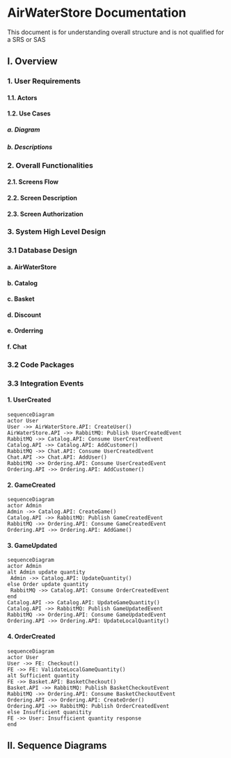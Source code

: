 # AirWaterStore Documentation

This document is for understanding overall structure and is not qualified for a SRS or SAS

## I. Overview

### 1. User Requirements

#### 1.1. Actors

#### 1.2. Use Cases

##### a. Diagram

##### b. Descriptions

### 2. Overall Functionalities

#### 2.1. Screens Flow

#### 2.2. Screen Description

#### 2.3. Screen Authorization

### 3. System High Level Design

### 3.1 Database Design

#### a. AirWaterStore

#### b. Catalog

#### c. Basket

#### d. Discount

#### e. Orderring

#### f. Chat

### 3.2 Code Packages

### 3.3 Integration Events

#### 1. UserCreated

```mermaid
sequenceDiagram
actor User
User ->> AirWaterStore.API: CreateUser()
AirWaterStore.API ->> RabbitMQ: Publish UserCreatedEvent
RabbitMQ ->> Catalog.API: Consume UserCreatedEvent
Catalog.API ->> Catalog.API: AddCustomer()
RabbitMQ ->> Chat.API: Consume UserCreatedEvent
Chat.API ->> Chat.API: AddUser()
RabbitMQ ->> Ordering.API: Consume UserCreatedEvent
Ordering.API ->> Ordering.API: AddCustomer()
```

#### 2. GameCreated

```mermaid
sequenceDiagram
actor Admin
Admin ->> Catalog.API: CreateGame()
Catalog.API ->> RabbitMQ: Publish GameCreatedEvent
RabbitMQ ->> Ordering.API: Consume GameCreatedEvent
Ordering.API ->> Ordering.API: AddGame()
```

#### 3. GameUpdated

```mermaid
sequenceDiagram
actor Admin
alt Admin update quantity
 Admin ->> Catalog.API: UpdateQuantity()
else Order update quantity
 RabbitMQ ->> Catalog.API: Consume OrderCreatedEvent
end
Catalog.API ->> Catalog.API: UpdateGameQuantity()
Catalog.API ->> RabbitMQ: Publish GameUpdatedEvent
RabbitMQ ->> Ordering.API: Consume GameUpdatedEvent
Ordering.API ->> Ordering.API: UpdateLocalQuantity()
```

#### 4. OrderCreated

```mermaid
sequenceDiagram
actor User
User ->> FE: Checkout()
FE ->> FE: ValidateLocalGameQuantity()
alt Sufficient quantity
FE ->> Basket.API: BasketCheckout()
Basket.API ->> RabbitMQ: Publish BasketCheckoutEvent
RabbitMQ ->> Ordering.API: Consume BasketCheckoutEvent
Ordering.API ->> Ordering.API: CreateOrder()
Ordering.API ->> RabbitMQ: Publish OrderCreatedEvent
else Insufficient quanitity
FE ->> User: Insufficient quantity response
end
```

## II. Sequence Diagrams
